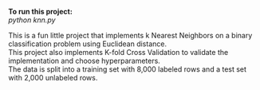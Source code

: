 **To run this project:**\
*python knn.py*

This is a fun little project that implements k Nearest Neighbors on a binary classification problem using Euclidean distance.\
This project also implements K-fold Cross Validation to validate the implementation and choose hyperparameters.\
The data is split into a training set with 8,000 labeled rows and a test set with 2,000 unlabeled rows.

